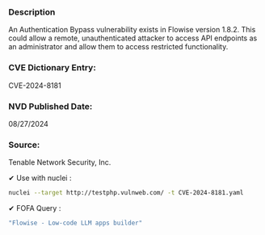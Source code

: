 ### Description 
An Authentication Bypass vulnerability exists in Flowise version 1.8.2. This could allow a remote, unauthenticated attacker to access API endpoints as an administrator and allow them to access restricted functionality.

### CVE Dictionary Entry:
CVE-2024-8181
### NVD Published Date:
08/27/2024
### Source:
Tenable Network Security, Inc.

✔ Use with nuclei :
```bash
nuclei --target http://testphp.vulnweb.com/ -t CVE-2024-8181.yaml
```

✔ FOFA Query :
```bash
"Flowise - Low-code LLM apps builder"
```
